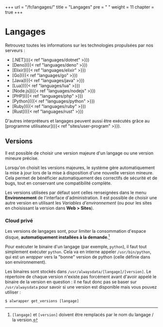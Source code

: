 +++
url = "/fr/langages/"
title = "Langages"
pre = "<i class='fas fa-fw fa-code'></i> "
weight = 11
chapter = true
+++

# Langages

Retrouvez toutes les informations sur les technologies propulsées par nos serveurs :

* [.NET]({{< ref "languages/dotnet" >}})
* [Deno]({{< ref "languages/deno" >}})
* [Elixir]({{< ref "languages/elixir" >}})
* [Go]({{< ref "languages/go" >}})
* [Java]({{< ref "languages/java" >}})
* [Lua]({{< ref "languages/lua" >}})
* [Node.js]({{< ref "languages/nodejs" >}})
* [PHP]({{< ref "languages/php" >}})
* [Python]({{< ref "languages/python" >}})
* [Ruby]({{< ref "languages/ruby" >}})
* [Rust]({{< ref "languages/rust" >}})

D'autres interpréteurs et langages peuvent aussi être exécutés grâce au [programme utilisateur]({{< ref "sites/user-program" >}}).

## Versions

Il est possible de choisir une version majeure d'un langage ou une version mineure précise.

Lorsqu'on choisit les versions majeures, le système gère automatiquement la mise à jour lors de la mise à disposition d'une nouvelle version mineure. Cela permet de bénéficier automatiquement des correctifs de sécurité et de bugs, tout en conservant une compatibilité complète.

Les versions utilisées par défaut sont celles renseignées dans le menu **Environnement** de l'interface d'administration. Il est possible de choisir une autre version en utilisant les *Variables d'environnement* (ou pour les sites en choisissant la version dans **Web > Sites**).


### Cloud privé

Les versions de langages sont, pour limiter la consommation d'espace disque, **automatiquement installées à la demande**.[^1]

Pour exécuter le binaire d'un langage (par exemple, `python`), il faut tout simplement exécuter `python`. Cela va en interne appeler `/usr/bin/python`, qui est un *wrapper* vers la "bonne" version de python (celle définie dans son environnement).

Les binaires sont stockés dans `/usr/alwaysdata/[langage]/[version]`. Le répertoire de chaque version n'existe pas forcément avant d'avoir appelé le binaire de la version en question : il ne faut donc pas se baser sur `/usr/alwaysdata` pour savoir si une version est disponible mais vous pouvez utiliser :

```
$ alwrapper get_versions [langage]
```

[^1]: `[langage]` et `[version]` doivent être remplacés par le nom du langage / la version.
